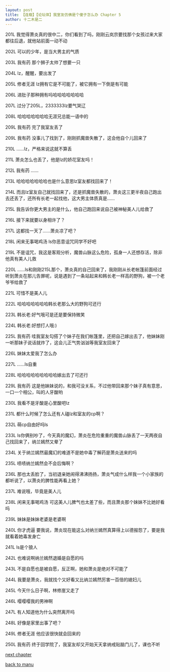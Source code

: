 ```yaml
---
layout: post
title: 【连载】【论坛体】我室友仿佛是个傻子怎么办 Chapter 5
author: 十二木是二
---
```




201L
我觉得萧炎真的很中二，你们看到了吗，刚刚云岚宗要找那个女孩过来大家都往后退，就他站前面一动不动

202L
可以的少年，是当大男主的气质

203L 我有药
那个狮子太帅了想要一只

204L
lz，醒醒，要出发了

205L 修者无涯
lz拥有它是不可能了，被它拥有一下倒是有可能

206L
进肚子那种拥有吗哈哈哈哈哈哈哈

207L
过分了205L，2333333lz要气哭辽

208L
哈哈哈哈哈哈哈无涯兄总能一语中的

209L  我有药
完了我室友丢了

209L 我有药
没事儿了找到了，刚刚抓魔兽失散了，这会他自个儿回来了

210L
……lz，严格来说这就不算丢

211L
萧炎怎么也丢了，他是lz的娇花室友吗！

212L 我有药
……

213L
哈哈哈哈哈哈哈也是什么意思lz室友都找回来了！

214L
而且lz室友自己就找回来了，还是抓魔兽失散的，萧炎这三更半夜自己跑出去还丢了，还所有长老一起找他，这大男主体质真是……

215L
我告诉你更大男主的是什么，他自己跑回来说自己被神秘美人儿给救了

216L
接下来就要以身相许了？

217L
这都找一天了……萧炎凉了吧？

218L 闲来无事喝鸡汤
ls你恶意诅咒同学不好吧

219L
不是诅咒，我这是客观分析，魔兽山脉这么危险，孤身一人还想存活，除非他真有美人儿救

220L
……ls和刚刚215L那个，萧炎真的自己回来了，我刚刚从长老帐篷前面经过听到萧炎在那儿告罪呢，说是遇到了一条站起来和韩长老一样高的野狗，被一个老爷爷给救了

221L
可惜不是美人儿

222L
哈哈哈哈哈哈哈韩长老那么大的野狗可还行

223L
韩长老:好气哦可是还是要保持微笑

224L
韩长老:好想打人哦:)

225L 我有药
哇我室友勾搭了个妹子在我们帐篷里，还把自己嫁出去了，他妹妹刚一听那妹子说话就炸了，这会儿正气势汹汹等我室友回来了

226L
妹妹太爱我了怎么办

227L
……ls自重

228L
哈哈哈哈哈哈哈哈哈嫁出去了可还行

229L 我有药
这是他妹妹说的，和我可没关系，不过他带回来那个妹子真有意思，一口一个相公，叫的人牙酸哟

230L
我看不是牙酸是心里酸吧lz

231L
都什么时候了怎么还有人磕lz和室友的cp啊？

232L
萌cp自由好吗ls

233L
ls你俩别吵了，今天真的魔幻，萧炎在危险重重的魔兽山脉丢了一天两夜自己找回来了，纳兰嫣然又晕了

234L
关于纳兰嫣然最魔幻的难道不是她中毒了解药是萧炎送来的吗

235L
啧啧纳兰嫣然会不会后悔啊？

236L
那也太丢脸了，当初退亲她闹得沸沸扬扬，萧炎气成什么样我一个小家族的都听说了，以萧炎的脾性能再看上她？

237L
难说哦，毕竟是美人儿

238L 闲来无事喝鸡汤
可这美人儿脾气也太差了些，而且萧炎那个妹妹不比她好看吗

239L
妹妹是妹妹老婆是老婆啊

240L 你才虎逼
要我说，萧炎现在能这么对纳兰嫣然真算得上以德报怨了，要是我就看着她毒发身亡

241L
ls是个狼人

242L
也难说啊纳兰嫣然退婚是自愿的吗

243L
不是自愿也是被自愿，反正啊，她和萧炎是绝对不可能了

244L
我要是萧炎，我就找个又好看又比纳兰嫣然厉害一百倍的媳妇儿

245L
今天什么日子啊，林修崖又走了

246L
嘤嘤嘤我的男神啊

247L
有人知道他为什么突然离开吗

248L
好像是家里出事了吧？

249L 修者无涯
他应该很快就会回来的

250L 我有药
终于回学院了，我室友却又开始天天拿纳戒贴脑门儿了，课也不听

[next chapter](https://allforyanchen.github.io/2020/07/21/post-57-chapter-6.html)

[back to manu](https://allforyanchen.github.io/2020/07/21/post-57.html)
